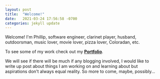 ```yaml
---
layout: post
title:  "Welcome!"
date:   2021-03-24 17:56:58 -0700
categories: jekyll update
---
```



Welcome!
I'm Phillip, software engineer, clarinet player, husband, outdoorsman, music lover, movie lover, pizza lover, Coloradan, etc.

To see some of my work check out my
<a href="{{ base.url }}/portfolio"><strong>Portfolio</strong></a>.

We will see if there will be much if any blogging involved, I would like to write up post about things I am working on and learning about but aspirations don't always equal reality. So more to come, maybe, possibly...
